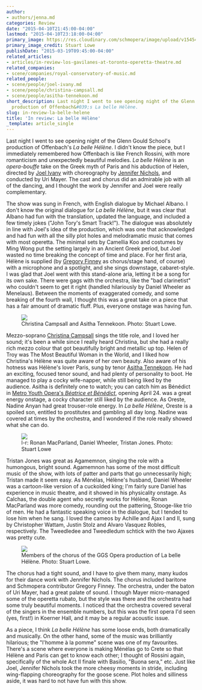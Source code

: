 ```yaml
---
author:
- authors/jenna.md
categories: Review
date: "2015-04-10T21:45:00-04:00"
lastmod: "2015-04-10T23:18:00-04:00"
primary_image: https://res.cloudinary.com/schmopera/image/upload/v1545409169/media/webhook-uploads/1428716409730/La-Belle-Helene-089-2.jpg.jpg
primary_image_credit: Stuart Lowe
publishDate: "2015-03-19T09:45:00-04:00"
related_articles:
- articles/in-review-los-gavilanes-at-toronto-operetta-theatre.md
related_companies:
- scene/companies/royal-conservatory-of-music.md
related_people:
- scene/people/joel-ivany.md
- scene/people/christina-campsall.md
- scene/people/asitha-tennekoon.md
short_description: Last night I went to see opening night of the Glenn Gould School&#039;s
  production of Offenbach&#039;s La belle Hélène.
slug: in-review-la-belle-helene
title: 'In review: La belle Hélène'
_template: article_single
---
```


<p>
	Last night I went to see opening night of the Glenn Gould School's production of Offenbach's 
	<em>La belle Hélène</em>. I didn't know the piece, but I immediately remembered how Offenbach is like French Rossini, with more romanticism and unexpectedly beautiful melodies. <em>La belle Hélène </em>is an <em>opera-bouffe</em> take on the Greek myth of Paris and his abduction of Helen, directed by <a href="http://www.joelivany.com/index/welcome.html" target="_blank" data-mce-href="http://www.joelivany.com/index/welcome.html">Joel Ivany</a> with choreography by <a href="https://twitter.com/jennemethod" target="_blank" data-mce-href="https://twitter.com/jennemethod">Jennifer Nichols</a>, and conducted by Uri Mayer. The cast and chorus did an admirable job with all of the dancing, and I thought the work by Jennifer and Joel were really complementary.
</p>
<p>
	The show was sung in French, with English dialogue by Michael Albano. I don't know the original dialogue for 
	<em>La belle Hélène</em>, but it was clear that Albano had fun with the translation, updated the language, and included a few timely jokes ("John Tory's Smart Track!"). The dialogue was absolutely in line with Joel's idea of the production, which was one that acknowledged and had fun with all the silly plot holes and melodramatic music that comes with most operetta. The minimal sets by Camellia Koo and costumes by Ming Wong put the setting largely in an Ancient Greek period, but Joel wasted no time breaking the concept of time and place. For her first aria, Hélène is supplied (by <a href="http://schmopera.com/author/greg/" target="_blank" data-mce-href="/author/greg/">Gregory Finney</a> as chorus/stage hand, of course) with a microphone and a spotlight, and she sings downstage, cabaret-style. I was glad that Joel went with this stand-alone aria, letting it be a song for its own sake. There were gags with the orchestra, like the "bad clarinetist" who couldn't seem to get it right (handled hilariously by Daniel Wheeler as Menelaus). Between the moments of exaggerated comedy, and some breaking of the fourth wall, I thought this was a great take on a piece that has a fair amount of dramatic fluff. Plus, everyone onstage was having fun.
</p>
<figure data-type="image"><a href="https://res.cloudinary.com/schmopera/image/upload/v1545409169/media/webhook-uploads/1428716647175/La-Belle-Helene-289-2.jpg"><img data-resize-src="http://lh3.googleusercontent.com/ETP_9UCTOmLHFSMWW4fxdPXpWLc2vRVjA_1dFyIqge6Thfk7v1CisUTWx-B4cUUGm1xMuuy8-whdJeiHY4qRnyqC2ZwUvw" src="http://lh3.googleusercontent.com/ETP_9UCTOmLHFSMWW4fxdPXpWLc2vRVjA_1dFyIqge6Thfk7v1CisUTWx-B4cUUGm1xMuuy8-whdJeiHY4qRnyqC2ZwUvw=s1200"></a><figcaption>Christina Campsall and Asitha Tennekoon. Photo: Stuart Lowe.
</figcaption></figure>
<p>
	Mezzo-soprano <a href="https://twitter.com/chriscampsall" target="_blank" data-mce-href="https://twitter.com/chriscampsall">Christina Campsall</a> sings the title role, and I loved her sound; it's been a while since I really heard Christina, but she had a really rich mezzo colour that got beautifully bright and metallic up top. Helen of Troy was The Most Beautiful Woman in the World, and I liked how Christina's Hélène was quite aware of her own beauty. Also aware of his hotness was Hélène's lover Paris, sung by tenor <a href="https://twitter.com/asten8r" target="_blank" data-mce-href="https://twitter.com/asten8r">Asitha Tennekoon</a>. He had an exciting, focused tenor sound, and had plenty of personality to boot. He managed to play a cocky wife-napper, while still being liked by the audience. Asitha is definitely one to watch; you can catch him as Bénédict in <a href="http://www.metroyouthopera.ca/201415-season/" target="_blank" data-mce-href="http://www.metroyouthopera.ca/201415-season/">Metro Youth Opera's <i>Béatrice et Bénédict</i></a>, opening April 24. was a great energy onstage, a cocky character still liked by the audience. As Oreste, Nadine Anyan had great trouser-role energy. In <em>La belle Hélène</em>, Oreste is a spoiled son, entitled to prostitutes and gambling all day long. Nadine was covered at times by the orchestra, and I wondered if the role really showed what she can do.
</p>
<figure data-type="image"><a href="https://res.cloudinary.com/schmopera/image/upload/v1545409169/media/webhook-uploads/1428716610851/La-Belle-Helene-410.jpg"><img data-resize-src="http://lh3.googleusercontent.com/yi5F_GRjB1sOTFWoSn4O-sd32jFu6qJcwIdyMujpnpnrvP1H8qRbrluaEpV4YrhDX3ODOBHh62bcpqTOcIwq3QTM6e3O" src="http://lh3.googleusercontent.com/yi5F_GRjB1sOTFWoSn4O-sd32jFu6qJcwIdyMujpnpnrvP1H8qRbrluaEpV4YrhDX3ODOBHh62bcpqTOcIwq3QTM6e3O=s1200"></a><figcaption>l-r: Ronan MacParland, Daniel Wheeler, Tristan Jones. Photo: Stuart Lowe
</figcaption></figure>
<p>
	Tristan Jones was great as Agamemnon, singing the role with a humongous, bright sound. Agamemnon has some of the most difficult music of the show, with lots of patter and parts that go unnecessarily high; Tristan made it seem easy. As Ménélas, Hélène's husband, Daniel Wheeler was a cartoon-like version of a cuckolded king; I'm fairly sure Daniel has experience in music theatre, and it showed in his physicality onstage. As Calchas, the double agent who secretly works for Hélène, Ronan MacParland was more comedy, rounding out the pattering, Stooge-like trio of men. He had a fantastic speaking voice in the dialogue, but I tended to lose him when he sang. I loved the cameos by Achille and Ajax I and II, sung by Christopher Wattam, Justin Stolz and Alvaro Vasquez Robles, respectively. The Tweedledee and Tweedledum schtick with the two Ajaxes was pretty cute.
</p>
<figure data-type="image"><a href="https://res.cloudinary.com/schmopera/image/upload/v1545409169/media/webhook-uploads/1428716506105/La-Belle-Helene-066-2.jpg"><img data-resize-src="http://lh3.googleusercontent.com/TVAqllmJwOWqj47TNPCztNfbhaD8P7bKWwhLasiJejQBuHmDjNtARcMo37z1c6G_0bu96Cau36mk3bSz6fGIP2mUqxrk" src="http://lh3.googleusercontent.com/TVAqllmJwOWqj47TNPCztNfbhaD8P7bKWwhLasiJejQBuHmDjNtARcMo37z1c6G_0bu96Cau36mk3bSz6fGIP2mUqxrk=s1200"></a><figcaption>Members of the chorus of the GGS Opera production of La belle Hélène. Photo: Stuart Lowe.
</figcaption></figure>
<p>
	The chorus had a tight sound, and I have to give them many, many kudos for their dance work with Jennifer Nichols. The chorus included baritone and Schmopera contributor Gregory Finney. The orchestra, under the baton of Uri Mayer, had a great palate of sound. I though Mayer micro-managed some of the operetta rubato, but the style was there and the orchestra had some truly beautiful moments. I noticed that the orchestra covered several of the singers in the ensemble numbers, but this was the first opera I'd seen (yes, first!) in Koerner Hall, and it may be a regular acoustic issue.
</p>
<p>
	As a piece, I think 
	<em>La belle Hélène</em> has some loose ends, both dramatically and musically. On the other hand, some of the music was brilliantly hilarious; the "l'homme à la pomme" scene was one of my favourites. There's a scene where everyone is making Ménélas go to Crete so that Hélène and Paris can get to know each other; I thought of Rossini again, specifically of the whole Act II finale with Basilio, "Buona sera," etc. Just like Joel, Jennifer Nichols took the more cheesy moments in stride, including wing-flapping choreography for the goose scene. Plot holes and silliness aside, it was hard to not have fun with this show.
</p>
